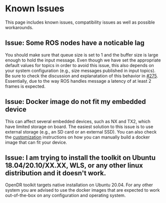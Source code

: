 # Known Issues

This page includes known issues, compatibility issues as well as possible workarounds.


## Issue: Some ROS nodes have a noticable lag

You should make sure that queue size is set to 1 and the buffer size is large enough to hold the input message.
Even though we have set the appropriate default values for topics in order to avoid this issue, this also depends on your system configuration (e.g., size messages published in input topics).
Be sure to check the discussion and explanatation of this behavior in [#275](https://github.com/opendr-eu/opendr/issues/275).
Essentially, due to the way ROS handles message a latency of at least 2 frames is expected.


## Issue: Docker image do not fit my embedded device

This can affect several embedded devices, such as NX and TX2, which have limited storage on board.
The easiest solution to this issue is to use external storage (e.g., an SD card or an external SSD).
You can also check the [customization](develop/docs/reference/customize.md) instructions on how you can manually build a docker image that can fit your device.

## Issue: I am trying to install the toolkit on Ubuntu 18.04/20.10/XX.XX, WLS, or any other linux distribution and it doesn't work.

OpenDR toolkit targets native installation on Ubuntu 20.04.
For any other system you are advised to use the docker images that are expected to work out-of-the-box on any configuration and operating system.
